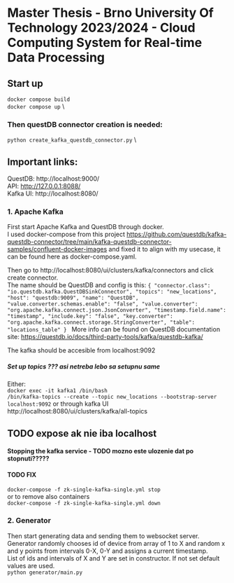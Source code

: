 # Master Thesis - Brno University Of Technology 2023/2024 - Cloud Computing System for Real-time Data Processing

## Start up
``docker compose build`` \
``docker compose up`` \

### Then questDB connector creation is needed:
``python create_kafka_questdb_connector.py`` \

## Important links: 
QuestDB: http://localhost:9000/ \
API: http://127.0.0.1:8088/  \
Kafka UI: http://localhost:8080/

### 1. Apache Kafka
First start Apache Kafka and QuestDB through docker. \
I used docker-compose from this project https://github.com/questdb/kafka-questdb-connector/tree/main/kafka-questdb-connector-samples/confluent-docker-images 
and fixed it to align with my usecase, it can be found here as docker-compose.yaml. 

Then go to http://localhost:8080/ui/clusters/kafka/connectors and click create connector. \
The name should be QuestDB and config is this:
``{
	"connector.class": "io.questdb.kafka.QuestDBSinkConnector",
	"topics": "new_locations",
	"host": "questdb:9009",
	"name": "QuestDB",
	"value.converter.schemas.enable": "false",
	"value.converter": "org.apache.kafka.connect.json.JsonConverter",
	"timestamp.field.name": "timestamp",
	"include.key": "false",
	"key.converter": "org.apache.kafka.connect.storage.StringConverter",
	"table": "locations_table"
}
``
More info can be found on QuestDB documentation site: https://questdb.io/docs/third-party-tools/kafka/questdb-kafka/ 

The kafka should be accesible from localhost:9092
##### Set up topics ??? asi netreba lebo sa setupnu same
Either: \
``docker exec -it kafka1 /bin/bash`` \
``/bin/kafka-topics --create --topic new_locations --bootstrap-server localhost:9092`` 
or through kafka UI http://localhost:8080/ui/clusters/kafka/all-topics 
## TODO expose ak nie iba localhost

#### Stopping the kafka service - TODO mozno este ulozenie dat po stopnuti?????
#### TODO FIX
``docker-compose -f zk-single-kafka-single.yml stop`` \
or to remove also containers \
``docker-compose -f zk-single-kafka-single.yml down``

### 2. Generator
Then start generating data and sending them to websocket server. \
Generator randomly chooses id of device from array of 1 to X and random x and y points from intervals 0-X, 0-Y and assigns a current timestamp. \
List of ids and intervals of X and Y are set in constructor. If not set default values are used. \
``python generator/main.py``
